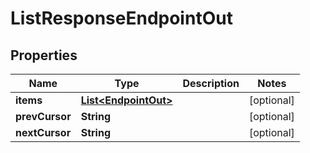 

# ListResponseEndpointOut


## Properties

Name | Type | Description | Notes
------------ | ------------- | ------------- | -------------
**items** | [**List&lt;EndpointOut&gt;**](EndpointOut.md) |  |  [optional]
**prevCursor** | **String** |  |  [optional]
**nextCursor** | **String** |  |  [optional]



